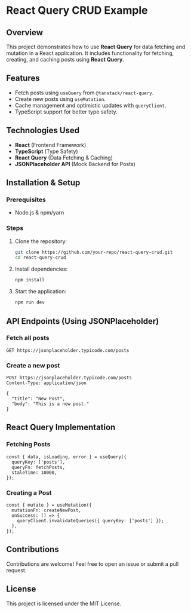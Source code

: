 # React Query CRUD Example

## Overview
This project demonstrates how to use **React Query** for data fetching and mutation in a React application. It includes functionality for fetching, creating, and caching posts using **React Query**.

## Features
- Fetch posts using `useQuery` from `@tanstack/react-query`.
- Create new posts using `useMutation`.
- Cache management and optimistic updates with `queryClient`.
- TypeScript support for better type safety.

## Technologies Used
- **React** (Frontend Framework)
- **TypeScript** (Type Safety)
- **React Query** (Data Fetching & Caching)
- **JSONPlaceholder API** (Mock Backend for Posts)

## Installation & Setup
### Prerequisites
- Node.js & npm/yarn

### Steps
1. Clone the repository:
   ```sh
   git clone https://github.com/your-repo/react-query-crud.git
   cd react-query-crud
   ```
2. Install dependencies:
   ```sh
   npm install
   ```
3. Start the application:
   ```sh
   npm run dev
   ```

## API Endpoints (Using JSONPlaceholder)
### Fetch all posts
```http
GET https://jsonplaceholder.typicode.com/posts
```

### Create a new post
```http
POST https://jsonplaceholder.typicode.com/posts
Content-Type: application/json

{
  "title": "New Post",
  "body": "This is a new post."
}
```

## React Query Implementation
### Fetching Posts
```tsx
const { data, isLoading, error } = useQuery({
  queryKey: ['posts'],
  queryFn: fetchPosts,
  staleTime: 10000,
});
```

### Creating a Post
```tsx
const { mutate } = useMutation({
  mutationFn: createNewPost,
  onSuccess: () => {
    queryClient.invalidateQueries({ queryKey: ['posts'] });
  },
});
```

## Contributions
Contributions are welcome! Feel free to open an issue or submit a pull request.

## License
This project is licensed under the MIT License.

